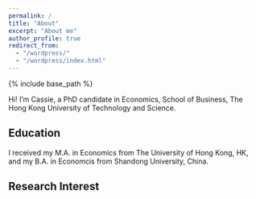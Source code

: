 ```yaml
---
permalink: /
title: "About"
excerpt: "About me"
author_profile: true
redirect_from: 
  - "/wordpress/"
  - "/wordpress/index.html"
---
```


{% include base_path %}

Hi! I’m Cassie, a PhD candidate in Economics, School of Business, The Hong Kong University of Technology and Science. 

## Education
I received my M.A. in Economics from The University of Hong Kong, HK, and my B.A. in Economcis from Shandong University, China. 

## Research Interest



